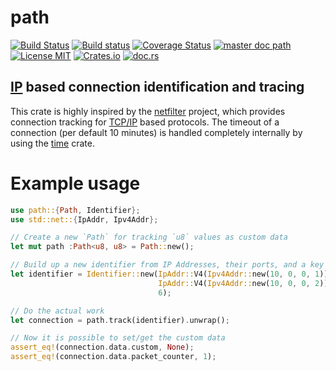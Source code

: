# path
[![Build Status](https://travis-ci.org/saschagrunert/path.svg)](https://travis-ci.org/saschagrunert/path) [![Build status](https://ci.appveyor.com/api/projects/status/kqw79om66jb44oaw?svg=true)](https://ci.appveyor.com/project/saschagrunert/path) [![Coverage Status](https://coveralls.io/repos/github/saschagrunert/path/badge.svg?branch=master)](https://coveralls.io/github/saschagrunert/path?branch=master) [![master doc path](https://img.shields.io/badge/master_doc-path-blue.svg)](https://saschagrunert.github.io/path) [![License MIT](https://img.shields.io/badge/license-MIT-blue.svg)](https://github.com/saschagrunert/path/blob/master/LICENSE) [![Crates.io](https://img.shields.io/crates/v/path.svg)](https://crates.io/crates/path) [![doc.rs](https://docs.rs/path/badge.svg)](https://docs.rs/path)
## [IP](https://en.wikipedia.org/wiki/Internet_Protocol) based connection identification and tracing
This crate is highly inspired by the [netfilter](http://www.netfilter.org/) project, which provides connection tracking
for [TCP/IP](https://en.wikipedia.org/wiki/Internet_protocol_suite) based protocols. The timeout of a connection
(per default 10 minutes) is handled completely internally by using the [time](https://crates.io/crates/time) crate.

# Example usage
```rust
use path::{Path, Identifier};
use std::net::{IpAddr, Ipv4Addr};

// Create a new `Path` for tracking `u8` values as custom data
let mut path :Path<u8, u8> = Path::new();

// Build up a new identifier from IP Addresses, their ports, and a key (in this case the IP Protocol)
let identifier = Identifier::new(IpAddr::V4(Ipv4Addr::new(10, 0, 0, 1)), 1234,
                                 IpAddr::V4(Ipv4Addr::new(10, 0, 0, 2)), 443,
                                 6);

// Do the actual work
let connection = path.track(identifier).unwrap();

// Now it is possible to set/get the custom data
assert_eq!(connection.data.custom, None);
assert_eq!(connection.data.packet_counter, 1);
```

